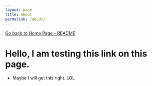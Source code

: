 ```yaml
---
layout: page
title: About 
permalink: /about/
---
```


[Go back to Home Page - README](/Learn-on-the-Go/README.md)


# **Hello, I am testing this link on this page.**

- Maybe I will get this right. LOL

